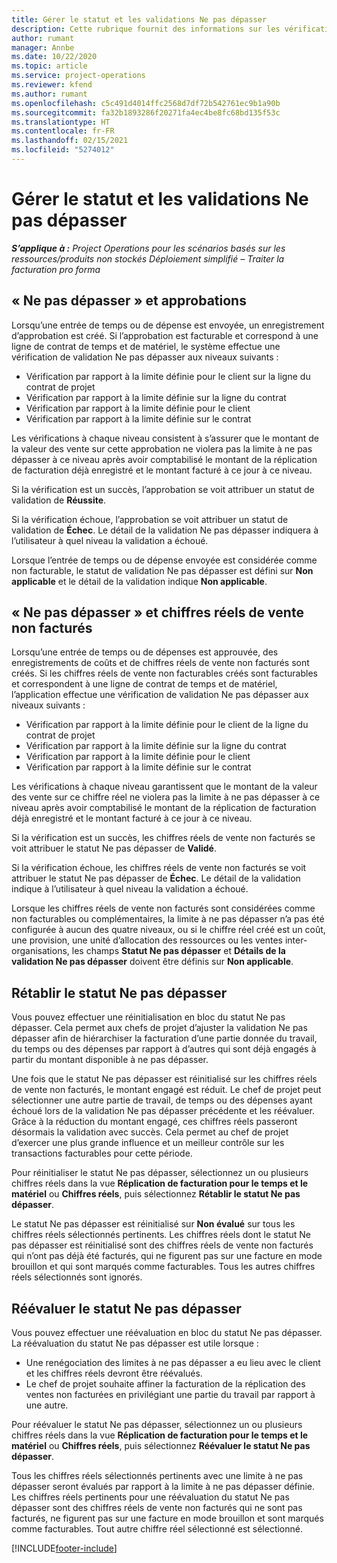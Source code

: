 ```yaml
---
title: Gérer le statut et les validations Ne pas dépasser
description: Cette rubrique fournit des informations sur les vérifications de limite à ne pas dépasser effectués dans Project Operations.
author: rumant
manager: Annbe
ms.date: 10/22/2020
ms.topic: article
ms.service: project-operations
ms.reviewer: kfend
ms.author: rumant
ms.openlocfilehash: c5c491d4014ffc2568d7df72b542761ec9b1a90b
ms.sourcegitcommit: fa32b1893286f20271fa4ec4be8fc68bd135f53c
ms.translationtype: HT
ms.contentlocale: fr-FR
ms.lasthandoff: 02/15/2021
ms.locfileid: "5274012"
---
```

# <a name="manage-not-to-exceed-status-and-validations"></a>Gérer le statut et les validations Ne pas dépasser 

_**S’applique à :** Project Operations pour les scénarios basés sur les ressources/produits non stockés Déploiement simplifié – Traiter la facturation pro forma_

## <a name="not-to-exceed-on-approvals"></a>« Ne pas dépasser » et approbations

Lorsqu’une entrée de temps ou de dépense est envoyée, un enregistrement d’approbation est créé. Si l’approbation est facturable et correspond à une ligne de contrat de temps et de matériel, le système effectue une vérification de validation Ne pas dépasser aux niveaux suivants :

  - Vérification par rapport à la limite définie pour le client sur la ligne du contrat de projet
  - Vérification par rapport à la limite définie sur la ligne du contrat
  - Vérification par rapport à la limite définie pour le client
  - Vérification par rapport à la limite définie sur le contrat

Les vérifications à chaque niveau consistent à s’assurer que le montant de la valeur des vente sur cette approbation ne violera pas la limite à ne pas dépasser à ce niveau après avoir comptabilisé le montant de la réplication de facturation déjà enregistré et le montant facturé à ce jour à ce niveau.

Si la vérification est un succès, l’approbation se voit attribuer un statut de validation de **Réussite**.

Si la vérification échoue, l’approbation se voit attribuer un statut de validation de **Échec**. Le détail de la validation Ne pas dépasser indiquera à l’utilisateur à quel niveau la validation a échoué.

Lorsque l’entrée de temps ou de dépense envoyée est considérée comme non facturable, le statut de validation Ne pas dépasser est défini sur **Non applicable** et le détail de la validation indique **Non applicable**.

## <a name="not-to-exceed-on-unbilled-sales-actuals"></a>« Ne pas dépasser » et chiffres réels de vente non facturés

Lorsqu’une entrée de temps ou de dépenses est approuvée, des enregistrements de coûts et de chiffres réels de vente non facturés sont créés. Si les chiffres réels de vente non facturables créés sont facturables et correspondent à une ligne de contrat de temps et de matériel, l’application effectue une vérification de validation Ne pas dépasser aux niveaux suivants :

  - Vérification par rapport à la limite définie pour le client de la ligne du contrat de projet
  - Vérification par rapport à la limite définie sur la ligne du contrat
  - Vérification par rapport à la limite définie pour le client
  - Vérification par rapport à la limite définie sur le contrat

Les vérifications à chaque niveau garantissent que le montant de la valeur des vente sur ce chiffre réel ne violera pas la limite à ne pas dépasser à ce niveau après avoir comptabilisé le montant de la réplication de facturation déjà enregistré et le montant facturé à ce jour à ce niveau.

Si la vérification est un succès, les chiffres réels de vente non facturés se voit attribuer le statut Ne pas dépasser de **Validé**.

Si la vérification échoue, les chiffres réels de vente non facturés se voit attribuer le statut Ne pas dépasser de **Échec**. Le détail de la validation indique à l’utilisateur à quel niveau la validation a échoué.

Lorsque les chiffres réels de vente non facturés sont considérées comme non facturables ou complémentaires, la limite à ne pas dépasser n’a pas été configurée à aucun des quatre niveaux, ou si le chiffre réel créé est un coût, une provision, une unité d’allocation des ressources ou les ventes inter-organisations, les champs **Statut Ne pas dépasser** et **Détails de la validation Ne pas dépasser** doivent être définis sur **Non applicable**.

## <a name="reset-the-not-to-exceed-status"></a>Rétablir le statut Ne pas dépasser

Vous pouvez effectuer une réinitialisation en bloc du statut Ne pas dépasser. Cela permet aux chefs de projet d’ajuster la validation Ne pas dépasser afin de hiérarchiser la facturation d’une partie donnée du travail, du temps ou des dépenses par rapport à d’autres qui sont déjà engagés à partir du montant disponible à ne pas dépasser.

Une fois que le statut Ne pas dépasser est réinitialisé sur les chiffres réels de vente non facturés, le montant engagé est réduit. Le chef de projet peut sélectionner une autre partie de travail, de temps ou des dépenses ayant échoué lors de la validation Ne pas dépasser précédente et les réévaluer. Grâce à la réduction du montant engagé, ces chiffres réels passeront désormais la validation avec succès. Cela permet au chef de projet d’exercer une plus grande influence et un meilleur contrôle sur les transactions facturables pour cette période.

Pour réinitialiser le statut Ne pas dépasser, sélectionnez un ou plusieurs chiffres réels dans la vue **Réplication de facturation pour le temps et le matériel** ou **Chiffres réels**, puis sélectionnez **Rétablir le statut Ne pas dépasser**.

Le statut Ne pas dépasser est réinitialisé sur **Non évalué** sur tous les chiffres réels sélectionnés pertinents. Les chiffres réels dont le statut Ne pas dépasser est réinitialisé sont des chiffres réels de vente non facturés qui n’ont pas déjà été facturés, qui ne figurent pas sur une facture en mode brouillon et qui sont marqués comme facturables. Tous les autres chiffres réels sélectionnés sont ignorés.

## <a name="reevaluate-not-to-exceed-status"></a>Réévaluer le statut Ne pas dépasser

Vous pouvez effectuer une réévaluation en bloc du statut Ne pas dépasser. La réévaluation du statut Ne pas dépasser est utile lorsque :

  - Une renégociation des limites à ne pas dépasser a eu lieu avec le client et les chiffres réels devront être réévalués.
  - Le chef de projet souhaite affiner la facturation de la réplication des ventes non facturées en privilégiant une partie du travail par rapport à une autre.

Pour réévaluer le statut Ne pas dépasser, sélectionnez un ou plusieurs chiffres réels dans la vue **Réplication de facturation pour le temps et le matériel** ou **Chiffres réels**, puis sélectionnez **Réévaluer le statut Ne pas dépasser**.

Tous les chiffres réels sélectionnés pertinents avec une limite à ne pas dépasser seront évalués par rapport à la limite à ne pas dépasser définie. Les chiffres réels pertinents pour une réévaluation du statut Ne pas dépasser sont des chiffres réels de vente non facturés qui ne sont pas facturés, ne figurent pas sur une facture en mode brouillon et sont marqués comme facturables. Tout autre chiffre réel sélectionné est sélectionné.


[!INCLUDE[footer-include](../../includes/footer-banner.md)]